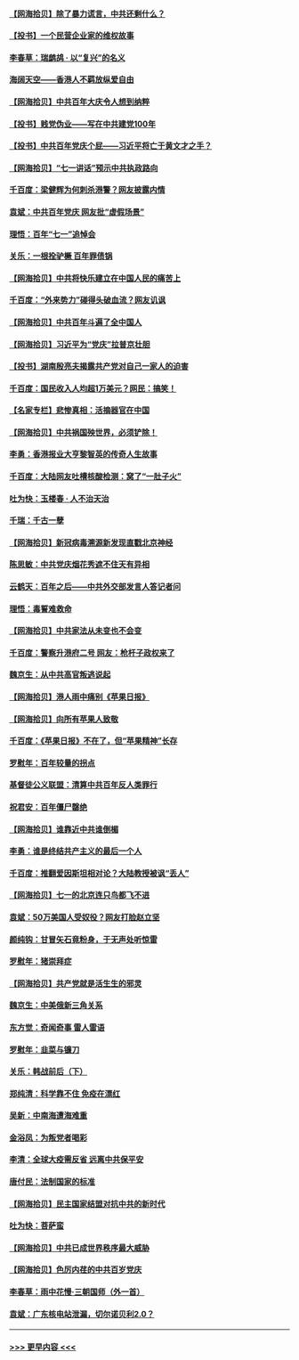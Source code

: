 #### [【网海拾贝】除了暴力谎言，中共还剩什么？](../pages/nsc993/n13071082.md?t=07070401) 
#### [【投书】一个民营企业家的维权故事](../pages/nsc993/n13070932.md?t=07070401) 
#### [李春草：瑞鹧鸪 · 以“复兴”的名义](../pages/nsc993/n13069984.md?t=07070401) 
#### [海阔天空——香港人不羁放纵爱自由](../pages/nsc993/n13069407.md?t=07070401) 
#### [【网海拾贝】中共百年大庆令人想到纳粹](../pages/nsc993/n13068483.md?t=07070401) 
#### [【投书】贱党伪业——写在中共建党100年](../pages/nsc993/n13067843.md?t=07070401) 
#### [【投书】中共百年党庆个屁——习近平将亡于黄文才之手？](../pages/nsc993/n13067425.md?t=07070401) 
#### [【网海拾贝】“七一讲话”预示中共执政路向](../pages/nsc993/n13066434.md?t=07070401) 
#### [千百度：梁健辉为何刺杀港警？网友披露内情](../pages/nsc993/n13066979.md?t=07070401) 
#### [袁斌：中共百年党庆 网友批“虚假场景”](../pages/nsc993/n13066385.md?t=07070401) 
#### [理悟：百年“七一”追悼会](../pages/nsc993/n13066106.md?t=07070401) 
#### [关乐：一根拴驴橛 百年罪债锅](../pages/nsc993/n13066089.md?t=07070401) 
#### [【网海拾贝】中共将快乐建立在中国人民的痛苦上](../pages/nsc993/n13064939.md?t=07070401) 
#### [千百度：“外来势力”碰得头破血流？网友讥讽](../pages/nsc993/n13064878.md?t=07070401) 
#### [【网海拾贝】中共百年斗遍了全中国人](../pages/nsc993/n13060020.md?t=07070401) 
#### [【网海拾贝】习近平为“党庆”拉普京壮胆](../pages/nsc993/n13057781.md?t=07070401) 
#### [【投书】湖南殷亮夫揭露共产党对自己一家人的迫害](../pages/nsc993/n13057744.md?t=07070401) 
#### [千百度：国民收入人均超1万美元？网民：搞笑！](../pages/nsc993/n13057692.md?t=07070401) 
#### [【名家专栏】悲惨真相：活摘器官在中国](../pages/nsc993/n13056611.md?t=07070401) 
#### [【网海拾贝】中共祸国殃世界，必须铲除！](../pages/nsc993/n13056011.md?t=07070401) 
#### [李勇：香港报业大亨黎智英的传奇人生故事](../pages/nsc993/n13055258.md?t=07070401) 
#### [千百度：大陆网友吐槽核酸检测：窝了“一肚子火”](../pages/nsc993/n13055194.md?t=07070401) 
#### [吐为快：玉楼春 · 人不治天治](../pages/nsc993/n13054028.md?t=07070401) 
#### [千瑞：千古一孽](../pages/nsc993/n13054016.md?t=07070401) 
#### [【网海拾贝】新冠病毒溯源新发现直戳北京神经](../pages/nsc993/n13052425.md?t=07070401) 
#### [陈思敏：中共党庆烟花秀遮不住天有异相](../pages/nsc993/n13052020.md?t=07070401) 
#### [云鹤天：百年之后——中共外交部发言人答记者问](../pages/nsc993/n13051604.md?t=07070401) 
#### [理悟：毒誓难救命](../pages/nsc993/n13051601.md?t=07070401) 
#### [【网海拾贝】中共家法从未变也不会变](../pages/nsc993/n13050366.md?t=07070401) 
#### [千百度：警察升港府二号 网友：枪杆子政权来了](../pages/nsc993/n13050261.md?t=07070401) 
#### [魏京生：从中共高官叛逃说起](../pages/nsc993/n13048997.md?t=07070401) 
#### [【网海拾贝】港人雨中痛别《苹果日报》](../pages/nsc993/n13048941.md?t=07070401) 
#### [【网海拾贝】向所有苹果人致敬](../pages/nsc993/n13046795.md?t=07070401) 
#### [千百度：《苹果日报》不在了，但“苹果精神”长存](../pages/nsc993/n13046703.md?t=07070401) 
#### [罗慰年：百年较量的拐点](../pages/nsc993/n13046542.md?t=07070401) 
#### [基督徒公义联盟：清算中共百年反人类罪行](../pages/nsc993/n13046499.md?t=07070401) 
#### [祝君安：百年僵尸罄绝](../pages/nsc993/n13045595.md?t=07070401) 
#### [【网海拾贝】谁靠近中共谁倒楣](../pages/nsc993/n13044667.md?t=07070401) 
#### [李勇：谁是终结共产主义的最后一个人](../pages/nsc993/n13044397.md?t=07070401) 
#### [千百度：推翻爱因斯坦相对论？大陆教授被讽“丢人”](../pages/nsc993/n13043908.md?t=07070401) 
#### [【网海拾贝】七一的北京连只鸟都飞不进](../pages/nsc993/n13041377.md?t=07070401) 
#### [袁斌：50万美国人受奴役？网友打脸赵立坚](../pages/nsc993/n13041330.md?t=07070401) 
#### [颜纯钩：甘冒矢石竟粉身，于无声处听惊雷](../pages/nsc993/n13041140.md?t=07070401) 
#### [罗慰年：猪崇拜症](../pages/nsc993/n13041071.md?t=07070401) 
#### [【网海拾贝】共产党就是活生生的邪灵](../pages/nsc993/n13036627.md?t=07070401) 
#### [魏京生：中美俄新三角关系](../pages/nsc993/n13035986.md?t=07070401) 
#### [东方觉：奇闻奇事 雷人雷语](../pages/nsc993/n13035878.md?t=07070401) 
#### [罗慰年：韭菜与镰刀](../pages/nsc993/n13034374.md?t=07070401) 
#### [关乐：韩战前后（下）](../pages/nsc993/n13034113.md?t=07070401) 
#### [郑纯清：科学靠不住 免疫在漂红](../pages/nsc993/n13034093.md?t=07070401) 
#### [吴新：中南海遭海难重](../pages/nsc993/n13034084.md?t=07070401) 
#### [金浴凤：为叛党者喝彩](../pages/nsc993/n13034058.md?t=07070401) 
#### [李清：全球大疫需反省 远离中共保平安](../pages/nsc993/n13033784.md?t=07070401) 
#### [唐付民：法制国家的标准](../pages/nsc993/n13032944.md?t=07070401) 
#### [【网海拾贝】民主国家结盟对抗中共的新时代](../pages/nsc993/n13031717.md?t=07070401) 
#### [吐为快：菩萨蛮](../pages/nsc993/n13030033.md?t=07070401) 
#### [【网海拾贝】中共已成世界秩序最大威胁](../pages/nsc993/n13028138.md?t=07070401) 
#### [【网海拾贝】色厉内荏的中共百岁党庆](../pages/nsc993/n13025582.md?t=07070401) 
#### [李春草：雨中花慢‧三朝国师（外一首）](../pages/nsc993/n13025567.md?t=07070401) 
#### [袁斌：广东核电站泄漏，切尔诺贝利2.0？](../pages/nsc993/n13025475.md?t=07070401) 

----
#### [ >>> 更早内容 <<< ](../indexes/nsc993-earlier.md)
